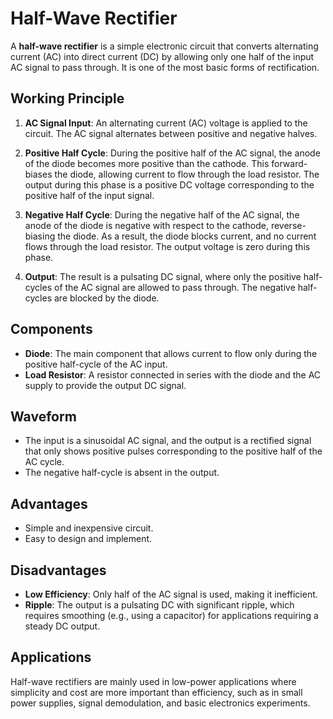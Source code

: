 # Half-Wave Rectifier

A **half-wave rectifier** is a simple electronic circuit that converts alternating current (AC) into direct current (DC) by allowing only one half of the input AC signal to pass through. It is one of the most basic forms of rectification.

## Working Principle

1. **AC Signal Input**: An alternating current (AC) voltage is applied to the circuit. The AC signal alternates between positive and negative halves.
  
2. **Positive Half Cycle**: During the positive half of the AC signal, the anode of the diode becomes more positive than the cathode. This forward-biases the diode, allowing current to flow through the load resistor. The output during this phase is a positive DC voltage corresponding to the positive half of the input signal.

3. **Negative Half Cycle**: During the negative half of the AC signal, the anode of the diode is negative with respect to the cathode, reverse-biasing the diode. As a result, the diode blocks current, and no current flows through the load resistor. The output voltage is zero during this phase.

4. **Output**: The result is a pulsating DC signal, where only the positive half-cycles of the AC signal are allowed to pass through. The negative half-cycles are blocked by the diode.

## Components

- **Diode**: The main component that allows current to flow only during the positive half-cycle of the AC input.
- **Load Resistor**: A resistor connected in series with the diode and the AC supply to provide the output DC signal.

## Waveform

- The input is a sinusoidal AC signal, and the output is a rectified signal that only shows positive pulses corresponding to the positive half of the AC cycle.
- The negative half-cycle is absent in the output.

## Advantages

- Simple and inexpensive circuit.
- Easy to design and implement.

## Disadvantages

- **Low Efficiency**: Only half of the AC signal is used, making it inefficient.
- **Ripple**: The output is a pulsating DC with significant ripple, which requires smoothing (e.g., using a capacitor) for applications requiring a steady DC output.

## Applications

Half-wave rectifiers are mainly used in low-power applications where simplicity and cost are more important than efficiency, such as in small power supplies, signal demodulation, and basic electronics experiments.
